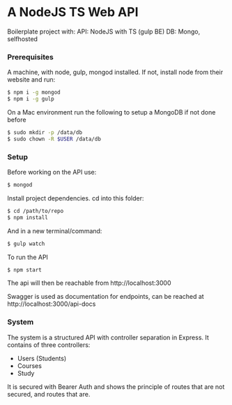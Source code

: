 # A NodeJS TS Web API #
Boilerplate project with:
API: NodeJS with TS (gulp BE)
DB: Mongo, selfhosted

### Prerequisites ###

A machine, with node, gulp, mongod installed. 
If not, install node from their website and run:
```bash
$ npm i -g mongod
$ npm i -g gulp
```

On a Mac environment run the following to setup a MongoDB if not done before
```bash
$ sudo mkdir -p /data/db
$ sudo chown -R $USER /data/db
```

### Setup ###

Before working on the API use:
```bash
$ mongod
```
Install project dependencies. cd into this folder:
```bash
$ cd /path/to/repo
$ npm install
```

And in a new terminal/command:
```bash
$ gulp watch
```
To run the API
```bash
$ npm start
```
The api will then be reachable from http://localhost:3000

Swagger is used as documentation for endpoints, can be reached at http://localhost:3000/api-docs


### System ###

The system is a structured API with controller separation in Express. It contains of three controllers:
 - Users (Students)
 - Courses
 - Study

 It is secured with Bearer Auth and shows the principle of routes that are not secured, and routes that are.